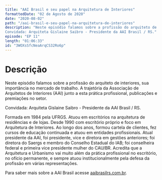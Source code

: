 ```yaml
---
title: "AAI Brasil e seu papel na Arquitetura de Interiores"
formattedDate: "02 de Agosto de 2020"
date: "2020-08-02"
path: "/aai-brasil-e-seu-papel-na-arquitetura-de-interiores"
description: "Neste episódio falamos sobre a profissão do arquiteto de interiores, sua importância no mercado de trabalho. A trajetória da Associação de Arquitetos de Interiores (AAI) junto a esta prática profissional, publicações e premiações no setor.
Convidada: Arquiteta Gislaine Saibro - Presidente da AAI Brasil / RS."
episode: "EP 11"
length: "01:06:33"
id: "3WOXsSfcNeaArqCS32Ro6p"
---
```


# Descrição

Neste episódio falamos sobre a profissão do arquiteto de interiores, sua importância no mercado de trabalho. A trajetória da Associação de Arquitetos de Interiores (AAI) junto a esta prática profissional, publicações e premiações no setor.

Convidada: Arquiteta Gislaine Saibro - Presidente da AAI Brasil / RS.

Formada em 1984 pela UFRGS. Atuou em escritórios na arquitetura de residências e de lojas. Desde 1990 com escritório próprio e foco em Arquitetura de Interiores.
Ao longo dos anos, formou cartela de clientes, fez cursos de educação continuada e atuou em entidades profissionais.
Atual presidente da AAI, foi presidente, vice e diretora em gestões anteriores; foi diretora do Saergs e membro do Conselho Estadual do IAB; foi conselheira federal e primeira vice presidente mulher do CAU/BR.
Acredita que a Arquitetura e Urbanismo vai muito além da prática profissional no escritório, no ofício permanente, e sempre atuou institucionalmente pela defesa da profissão em várias representações.

Para saber mais sobre a AAI Brasil acesse [aaibrasilrs.com.br](http://www.aaibrasilrs.com.br/).
